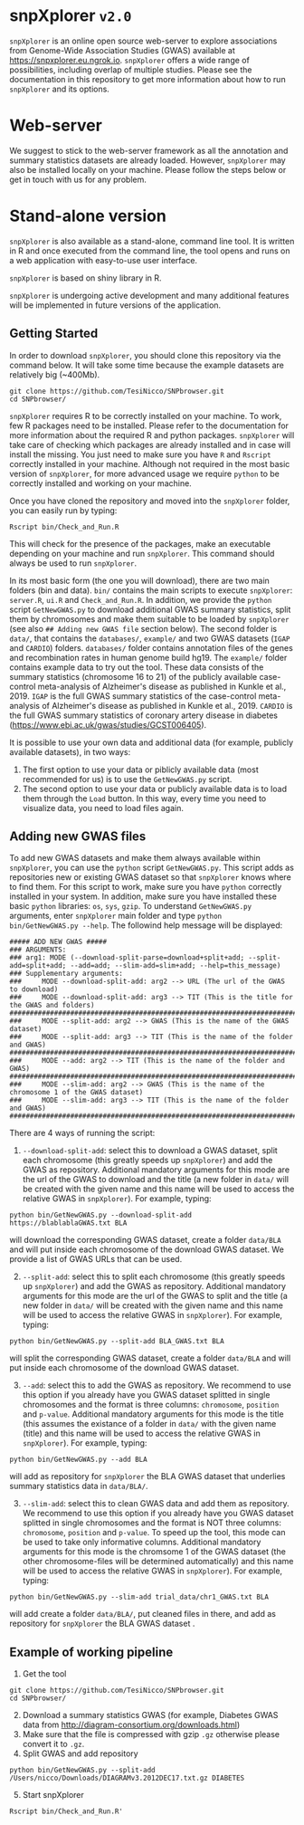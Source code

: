 # snpXplorer `v2.0`
`snpXplorer` is an online open source web-server to explore associations from Genome-Wide Association Studies (GWAS) available at https://snpxplorer.eu.ngrok.io. `snpXplorer` offers a wide range of possibilities, including overlap of multiple studies. Please see the documentation in this repository to get more information about how to run `snpXplorer` and its options.

# Web-server
We suggest to stick to the web-server framework as all the annotation and summary statistics datasets are already loaded. However, `snpXplorer` may also be installed locally on your machine. Please follow the steps below or get in touch with us for any problem.

# Stand-alone version
`snpXplorer` is also available as a  stand-alone, command line tool. It is written in R and once executed from the command line, the tool opens and runs on a web application with easy-to-use user interface.

`snpXplorer` is based on shiny library in R.

`snpXplorer` is undergoing active development and many additional features will be implemented in future versions of the application.

## Getting Started
In order to download `snpXplorer`, you should clone this repository via the command below. It will take some time because the example datasets are relatively big (~400Mb).

```  
git clone https://github.com/TesiNicco/SNPbrowser.git
cd SNPbrowser/
```

`snpXplorer` requires R to be correctly installed on your machine. To work, few R packages need to be installed. Please refer to the documentation for more information about the required R and python packages. 
`snpXplorer` will take care of checking which packages are already installed and in case will install the missing. You just need to make sure you have `R` and `Rscript` correctly installed in your machine. Although not required in the most basic version of `snpXplorer`, for more advanced usage we require `python` to be correctly installed and working on your machine.


Once you have cloned the repository and moved into the `snpXplorer` folder, you can easily run by typing:
```
Rscript bin/Check_and_Run.R
```
This will check for the presence of the packages, make an executable depending on your machine and run `snpXplorer`. This command should always be used to run `snpXplorer`.

In its most basic form (the one you will download), there are two main folders (bin and data). `bin/` contains the main scripts to execute `snpXplorer`: `server.R`, `ui.R` and `Check_and_Run.R`. In addition, we provide the `python` script `GetNewGWAS.py` to download additional GWAS summary statistics, split them by chromosomes and make them suitable to be loaded by `snpXplorer` (see also `## Adding new GWAS file` section below). The second folder is `data/`, that contains the `databases/`, `example/` and two GWAS datasets (`IGAP` and `CARDIO`) folders. `databases/` folder contains annotation files of the genes and recombination rates in human genome build hg19. The `example/` folder contains example data to try out the tool. These data consists of the summary statistics (chromosome 16 to 21) of the publicly available case-control meta-analysis of Alzheimer's disease as published in Kunkle et al., 2019. `IGAP` is the full GWAS summary statistics of the case-control meta-analysis of Alzheimer's disease as published in Kunkle et al., 2019. `CARDIO` is the full GWAS summary statistics of coronary artery disease in diabetes (https://www.ebi.ac.uk/gwas/studies/GCST006405).


It is possible to use your own data and additional data (for example, publicly available datasets), in two ways:
1. The first option to use your data or piblicly available data (most recommended for us) is to use the `GetNewGWAS.py` script. 
2. The second option to use your data or publicly available data is to load them through the `Load` button. In this way, every time you need to visualize data, you need to load files again.

## Adding new GWAS files
To add new GWAS datasets and make them always available within `snpXplorer`, you can use the `python` script `GetNewGWAS.py`. This script adds as repositories new or existing GWAS dataset so that `snpXplorer` knows where to find them. For this script to work, make sure you have `python` correctly installed in your system. In addition, make sure you have installed these basic `python` libraries: `os`, `sys`, `gzip`. To understand `GetNewGWAS.py` arguments, enter `snpXplorer` main folder and type `python bin/GetNewGWAS.py --help`. The followind help message will be displayed:

```
##### ADD NEW GWAS #####
### ARGUMENTS:
### arg1: MODE (--download-split-parse=download+split+add; --split-add=split+add; --add=add; --slim-add=slim+add; --help=this_message)
### Supplementary arguments:
### 	MODE --download-split-add: arg2 --> URL (The url of the GWAS to download)
### 	MODE --download-split-add: arg3 --> TIT (This is the title for the GWAS and folders)
#############################################################################
### 	MODE --split-add: arg2 --> GWAS (This is the name of the GWAS dataset)
### 	MODE --split-add: arg3 --> TIT (This is the name of the folder and GWAS)
#############################################################################
### 	MODE --add: arg2 --> TIT (This is the name of the folder and GWAS)
#############################################################################
### 	MODE --slim-add: arg2 --> GWAS (This is the name of the chromosome 1 of the GWAS dataset)
### 	MODE --slim-add: arg3 --> TIT (This is the name of the folder and GWAS)
#############################################################################
```

There are 4 ways of running the script:
1. `--download-split-add`: select this to download a GWAS dataset, split each chromosome (this greatly speeds up `snpXplorer`) and add the GWAS as repository. Additional mandatory arguments for this mode are the url of the GWAS to download and the title (a new folder in `data/` will be created with the given name and this name will be used to access the relative GWAS in `snpXplorer`). For example, typing:
```
python bin/GetNewGWAS.py --download-split-add https://blablablaGWAS.txt BLA
```
will download the corresponding GWAS dataset, create a folder `data/BLA` and will put inside each chromosome of the download GWAS dataset. We provide a list of GWAS URLs that can be used.

2. `--split-add`: select this to split each chromosome (this greatly speeds up `snpXplorer`) and add the GWAS as repository. Additional mandatory arguments for this mode are the url of the GWAS to split and the title (a new folder in `data/` will be created with the given name and this name will be used to access the relative GWAS in `snpXplorer`). For example, typing:
```
python bin/GetNewGWAS.py --split-add BLA_GWAS.txt BLA
```
will split the corresponding GWAS dataset, create a folder `data/BLA` and will put inside each chromosome of the download GWAS dataset.

3. `--add`: select this to add the GWAS as repository. We recommend to use this option if you already have you GWAS dataset splitted in single chromosomes and the format is three columns: `chromosome`, `position` and `p-value`. Additional mandatory arguments for this mode is the title (this assumes the existance of a folder in `data/` with the given name (title) and this name will be used to access the relative GWAS in `snpXplorer`). For example, typing:
```
python bin/GetNewGWAS.py --add BLA
```
will add as repository for `snpXplorer` the BLA GWAS dataset that underlies summary statistics data in `data/BLA/`.

3. `--slim-add`: select this to clean GWAS data and add them as repository. We recommend to use this option if you already have you GWAS dataset splitted in single chromosomes and the format is NOT three columns: `chromosome`, `position` and `p-value`. To speed up the tool, this mode can be used to take only informative columns. Additional mandatory arguments for this mode is the chromsome 1 of the GWAS dataset (the other chromosome-files will be determined automatically) and this name will be used to access the relative GWAS in `snpXplorer`). For example, typing:
```
python bin/GetNewGWAS.py --slim-add trial_data/chr1_GWAS.txt BLA
```
will add create a folder `data/BLA/`, put cleaned files in there, and add as repository for `snpXplorer` the BLA GWAS dataset .

## Example of working pipeline
1. Get the tool
```  
git clone https://github.com/TesiNicco/SNPbrowser.git
cd SNPbrowser/
```
2. Download a summary statistics GWAS (for example, Diabetes GWAS data from http://diagram-consortium.org/downloads.html)
3. Make sure that the file is compressed with gzip `.gz` otherwise please convert it to `.gz`.
4. Split GWAS and add repository
```  
python bin/GetNewGWAS.py --split-add /Users/nicco/Downloads/DIAGRAMv3.2012DEC17.txt.gz DIABETES
```
5. Start snpXplorer
```  
Rscript bin/Check_and_Run.R'
```


